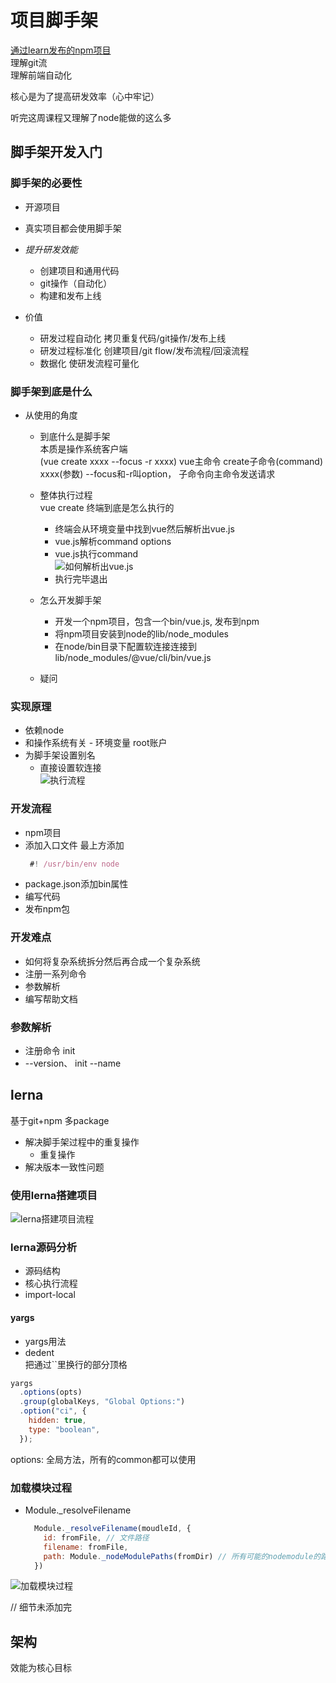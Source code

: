 # 项目脚手架  
[通过learn发布的npm项目](https://www.npmjs.com/settings/curlyhair-biz-cli-dev/packages)  
理解git流  
理解前端自动化  

核心是为了提高研发效率（心中牢记）  

听完这周课程又理解了node能做的这么多  

## 脚手架开发入门  
### 脚手架的必要性  
- 开源项目  
- 真实项目都会使用脚手架  

- *提升研发效能*  
  - 创建项目和通用代码  
  - git操作（自动化）  
  - 构建和发布上线  

- 价值
  - 研发过程自动化 拷贝重复代码/git操作/发布上线  
  - 研发过程标准化 创建项目/git flow/发布流程/回滚流程  
  - 数据化 使研发流程可量化  

### 脚手架到底是什么  
- 从使用的角度  
  - 到底什么是脚手架  
    本质是操作系统客户端  
    (vue create xxxx --focus -r xxxx)  vue主命令 create子命令(command) xxxx(参数) --focus和-r叫option， 子命令向主命令发送请求  
  - 整体执行过程  
    vue create <app-name> 终端到底是怎么执行的  
    - 终端会从环境变量中找到vue然后解析出vue.js  
    - vue.js解析command options  
    - vue.js执行command  
      ![如何解析出vue.js](./images/week_02_node_vuejs.png "如何解析出vue.js")  
    - 执行完毕退出  
  - 怎么开发脚手架  
    - 开发一个npm项目，包含一个bin/vue.js, 发布到npm  
    - 将npm项目安装到node的lib/node_modules  
    - 在node/bin目录下配置软连接连接到lib/node_modules/@vue/cli/bin/vue.js  

  - 疑问  

### 实现原理  
- 依赖node  
- 和操作系统有关 - 环境变量 root账户  
- 为脚手架设置别名  
  - 直接设置软连接  
![执行流程](./images/week_02_node_vuejs_2.png "执行流程")  

### 开发流程  
- npm项目  
- 添加入口文件 最上方添加  
  ``` javascript  
   #! /usr/bin/env node
  ```
- package.json添加bin属性  
- 编写代码  
- 发布npm包  

### 开发难点  
- 如何将复杂系统拆分然后再合成一个复杂系统  
- 注册一系列命令  
- 参数解析  
- 编写帮助文档  

### 参数解析  
- 注册命令 init  
- --version、 init --name  

## lerna  
基于git+npm 多package  
- 解决脚手架过程中的重复操作  
  - 重复操作  
- 解决版本一致性问题  

### 使用lerna搭建项目  
![lerna搭建项目流程](./images/week_02_lerna.png "lerna搭建项目流程")  

### lerna源码分析  
- 源码结构  
- 核心执行流程  
- import-local  
  
#### yargs  
- yargs用法  
- dedent  
  把通过``里换行的部分顶格
``` javascript  
yargs
  .options(opts)
  .group(globalKeys, "Global Options:")
  .option("ci", {
    hidden: true,
    type: "boolean",
  });
```  
options: 全局方法，所有的common都可以使用  
  
### 加载模块过程  
- Module._resolveFilename  
  ``` javascript  
    Module._resolveFilename(moudleId, {
      id: fromFile, // 文件路径
      filename: fromFile,
      path: Module._nodeModulePaths(fromDir) // 所有可能的nodemodule的路径  
    })
  ```  
![加载模块过程](./images/week_02_load_module.png "加载模块过程")  

// 细节未添加完

## 架构  
效能为核心目标  